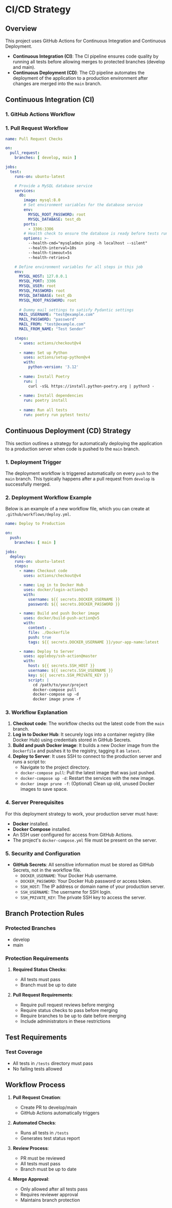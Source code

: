# CI/CD Strategy

## Overview

This project uses GitHub Actions for Continuous Integration and Continuous Deployment.
- **Continuous Integration (CI)**: The CI pipeline ensures code quality by running all tests before allowing merges to protected branches (develop and main).
- **Continuous Deployment (CD)**: The CD pipeline automates the deployment of the application to a production environment after changes are merged into the `main` branch.

## Continuous Integration (CI)

### 1. GitHub Actions Workflow

### 1. Pull Request Workflow

```yaml
name: Pull Request Checks

on:
  pull_request:
    branches: [ develop, main ]

jobs:
  test:
    runs-on: ubuntu-latest

    # Provide a MySQL database service
    services:
      db:
        image: mysql:8.0
        # Set environment variables for the database service
        env:
          MYSQL_ROOT_PASSWORD: root
          MYSQL_DATABASE: test_db
        ports:
          - 3306:3306
        # Health check to ensure the database is ready before tests run
        options: >-
          --health-cmd="mysqladmin ping -h localhost --silent"
          --health-interval=10s
          --health-timeout=5s
          --health-retries=3

    # Define environment variables for all steps in this job
    env:
      MYSQL_HOST: 127.0.0.1
      MYSQL_PORT: 3306
      MYSQL_USER: root
      MYSQL_PASSWORD: root
      MYSQL_DATABASE: test_db
      MYSQL_ROOT_PASSWORD: root
      
      # Dummy mail settings to satisfy Pydantic settings
      MAIL_USERNAME: "test@example.com"
      MAIL_PASSWORD: "password"
      MAIL_FROM: "test@example.com"
      MAIL_FROM_NAME: "Test Sender"

    steps:
      - uses: actions/checkout@v4
      
      - name: Set up Python
        uses: actions/setup-python@v4
        with:
          python-version: '3.12'
          
      - name: Install Poetry
        run: |
          curl -sSL https://install.python-poetry.org | python3 -
          
      - name: Install dependencies
        run: poetry install
        
      - name: Run all tests
        run: poetry run pytest tests/
```

## Continuous Deployment (CD) Strategy

This section outlines a strategy for automatically deploying the application to a production server when code is pushed to the `main` branch.

### 1. Deployment Trigger
The deployment workflow is triggered automatically on every `push` to the `main` branch. This typically happens after a pull request from `develop` is successfully merged.

### 2. Deployment Workflow Example
Below is an example of a new workflow file, which you can create at `.github/workflows/deploy.yml`.

```yaml
name: Deploy to Production

on:
  push:
    branches: [ main ]

jobs:
  deploy:
    runs-on: ubuntu-latest
    steps:
      - name: Checkout code
        uses: actions/checkout@v4

      - name: Log in to Docker Hub
        uses: docker/login-action@v3
        with:
          username: ${{ secrets.DOCKER_USERNAME }}
          password: ${{ secrets.DOCKER_PASSWORD }}

      - name: Build and push Docker image
        uses: docker/build-push-action@v5
        with:
          context: .
          file: ./Dockerfile
          push: true
          tags: ${{ secrets.DOCKER_USERNAME }}/your-app-name:latest

      - name: Deploy to Server
        uses: appleboy/ssh-action@master
        with:
          host: ${{ secrets.SSH_HOST }}
          username: ${{ secrets.SSH_USERNAME }}
          key: ${{ secrets.SSH_PRIVATE_KEY }}
          script: |
            cd /path/to/your/project
            docker-compose pull
            docker-compose up -d
            docker image prune -f
```

### 3. Workflow Explanation
1.  **Checkout code**: The workflow checks out the latest code from the `main` branch.
2.  **Log in to Docker Hub**: It securely logs into a container registry (like Docker Hub) using credentials stored in GitHub Secrets.
3.  **Build and push Docker image**: It builds a new Docker image from the `Dockerfile` and pushes it to the registry, tagging it as `latest`.
4.  **Deploy to Server**: It uses SSH to connect to the production server and runs a script to:
    - Navigate to the project directory.
    - `docker-compose pull`: Pull the latest image that was just pushed.
    - `docker-compose up -d`: Restart the services with the new image.
    - `docker image prune -f`: (Optional) Clean up old, unused Docker images to save space.

### 4. Server Prerequisites
For this deployment strategy to work, your production server must have:
- **Docker** installed.
- **Docker Compose** installed.
- An SSH user configured for access from GitHub Actions.
- The project's `docker-compose.yml` file must be present on the server.

### 5. Security and Configuration
- **GitHub Secrets**: All sensitive information must be stored as GitHub Secrets, not in the workflow file.
  - `DOCKER_USERNAME`: Your Docker Hub username.
  - `DOCKER_PASSWORD`: Your Docker Hub password or access token.
  - `SSH_HOST`: The IP address or domain name of your production server.
  - `SSH_USERNAME`: The username for SSH login.
  - `SSH_PRIVATE_KEY`: The private SSH key to access the server.

## Branch Protection Rules

### Protected Branches
- develop
- main

### Protection Requirements
1. **Required Status Checks**:
   - All tests must pass
   - Branch must be up to date

2. **Pull Request Requirements**:
   - Require pull request reviews before merging
   - Require status checks to pass before merging
   - Require branches to be up to date before merging
   - Include administrators in these restrictions

## Test Requirements

### Test Coverage
- All tests in `/tests` directory must pass
- No failing tests allowed

## Workflow Process

1. **Pull Request Creation**:
   - Create PR to develop/main
   - GitHub Actions automatically triggers

2. **Automated Checks**:
   - Runs all tests in `/tests`
   - Generates test status report

3. **Review Process**:
   - PR must be reviewed
   - All tests must pass
   - Branch must be up to date

4. **Merge Approval**:
   - Only allowed after all tests pass
   - Requires reviewer approval
   - Maintains branch protection 